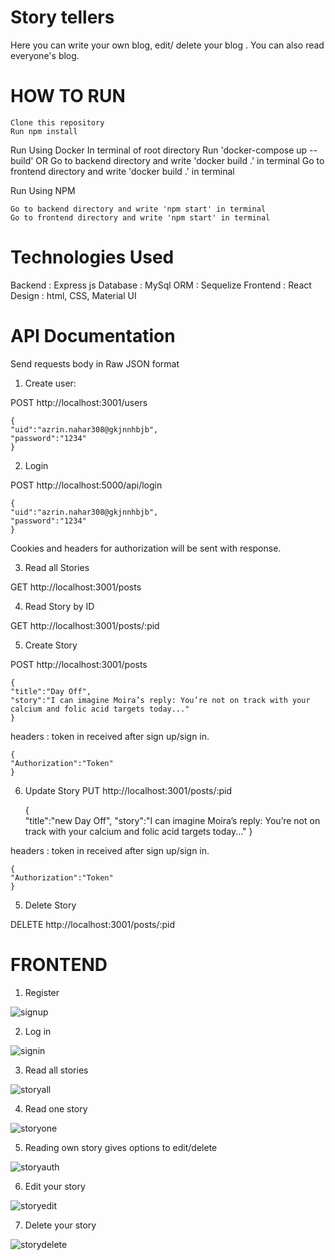 # Story tellers
Here you can write your own blog, edit/ delete your blog . You can also read everyone's blog.

# HOW TO RUN
    Clone this repository
    Run npm install

Run Using Docker
    In terminal of root directory
    Run 'docker-compose up --build'
OR
    Go to backend directory and write 'docker build .' in terminal
    Go to frontend directory and write 'docker build .' in terminal

Run Using NPM

    Go to backend directory and write 'npm start' in terminal
    Go to frontend directory and write 'npm start' in terminal



# Technologies Used
   Backend : Express js
   Database : MySql
   ORM : Sequelize
   Frontend : React
   Design : html, CSS, Material UI
    

# API Documentation
Send requests body in Raw JSON format
1. Create user:

POST http://localhost:3001/users

    {
    "uid":"azrin.nahar308@gkjnnhbjb",
    "password":"1234"
    }

2. Login 

POST http://localhost:5000/api/login

    {
    "uid":"azrin.nahar308@gkjnnhbjb",
    "password":"1234"
    }

Cookies and headers for authorization will be sent with response.

3. Read all Stories

GET http://localhost:3001/posts

4. Read Story by ID

GET http://localhost:3001/posts/:pid

5. Create Story

POST http://localhost:3001/posts


    {   
    "title":"Day Off",
    "story":"I can imagine Moira’s reply: You’re not on track with your calcium and folic acid targets today..."
    }

    
headers : token in received after sign up/sign in.

    {
    "Authorization":"Token" 
    }

6. Update Story
PUT http://localhost:3001/posts/:pid


    {   
    "title":"new Day Off",
    "story":"I can imagine Moira’s reply: You’re not on track with your calcium and folic acid targets today..."
    }



headers : token in received after sign up/sign in.

    {
    "Authorization":"Token" 
    }

    
5. Delete Story

DELETE http://localhost:3001/posts/:pid

# FRONTEND

1. Register

![signup](https://user-images.githubusercontent.com/42313074/122336259-5da67e80-cf5e-11eb-817f-a84fb73a86f7.PNG)

2. Log in


![signin](https://user-images.githubusercontent.com/42313074/122336435-af4f0900-cf5e-11eb-9e20-386a1dc4ccaa.PNG)

3. Read all stories

![storyall](https://user-images.githubusercontent.com/42313074/122336496-c7bf2380-cf5e-11eb-8a54-6a6422bb9aac.PNG)


4. Read one story

![storyone](https://user-images.githubusercontent.com/42313074/122336566-e1f90180-cf5e-11eb-86ca-ce8c8ff6b433.PNG)


5. Reading own story gives options to edit/delete

![storyauth](https://user-images.githubusercontent.com/42313074/122336610-efae8700-cf5e-11eb-83fb-7a9ced7e8818.PNG)


6. Edit your story

![storyedit](https://user-images.githubusercontent.com/42313074/122336661-02c15700-cf5f-11eb-9122-5e126198528e.PNG)


7. Delete your story

![storydelete](https://user-images.githubusercontent.com/42313074/122336713-166cbd80-cf5f-11eb-8da2-991ee86a7698.PNG)
